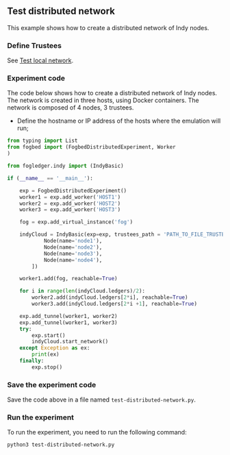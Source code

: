 ## Test distributed network

This example shows how to create a distributed network of Indy nodes.

### Define Trustees

See [Test local network](./test-local-network.md).

### Experiment code

The code below shows how to create a distributed network of Indy nodes. The network is created in three hosts, using Docker containers. The network is composed of 4 nodes, 3 trustees.

- Define the hostname or IP address of the hosts where the emulation will run;

```py
from typing import List
from fogbed import (FogbedDistributedExperiment, Worker
)

from fogledger.indy import (IndyBasic)

if (__name__ == '__main__'):

    exp = FogbedDistributedExperiment()
    worker1 = exp.add_worker('HOST1')
    worker2 = exp.add_worker('HOST2')
    worker3 = exp.add_worker('HOST3')

    fog = exp.add_virtual_instance('fog')

    indyCloud = IndyBasic(exp=exp, trustees_path = 'PATH_TO_FILE_TRUSTEES.csv', config_nodes=[
            Node(name='node1'),
            Node(name='node2'),
            Node(name='node3'),
            Node(name='node4'),
        ])

    worker1.add(fog, reachable=True)

    for i in range(len(indyCloud.ledgers)/2):
        worker2.add(indyCloud.ledgers[2*i], reachable=True)
        worker3.add(indyCloud.ledgers[2*i +1], reachable=True)

    exp.add_tunnel(worker1, worker2)
    exp.add_tunnel(worker1, worker3)
    try:
        exp.start()
        indyCloud.start_network()
    except Exception as ex:
        print(ex)
    finally:
        exp.stop()

```

### Save the experiment code

Save the code above in a file named `test-distributed-network.py`.

### Run the experiment

To run the experiment, you need to run the following command:

```bash
python3 test-distributed-network.py
```
